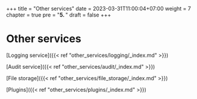 +++
title = "Other services"
date = 2023-03-31T11:00:04+07:00
weight = 7
chapter = true
pre = "<b>5. </b>"
draft = false
+++

# Other services

[Logging service]({{< ref "other_services/logging/_index.md" >}})

[Audit service]({{< ref "other_services/audit/_index.md" >}})

[File storage]({{< ref "other_services/file_storage/_index.md" >}})

[Plugins]({{< ref "other_services/plugins/_index.md" >}})